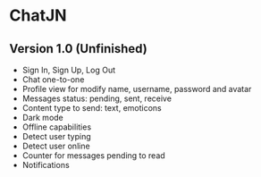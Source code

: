 # ChatJN

## Version 1.0 (Unfinished)

- Sign In, Sign Up, Log Out
- Chat one-to-one
- Profile view for modify name, username, password and avatar
- Messages status: pending, sent, receive
- Content type to send: text, emoticons
- Dark mode
- Offline capabilities
- Detect user typing
- Detect user online
- Counter for messages pending to read
- Notifications
